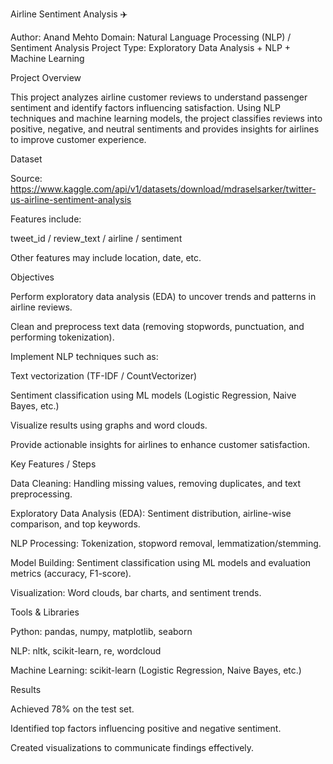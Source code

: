 Airline Sentiment Analysis ✈️

Author: Anand Mehto
Domain: Natural Language Processing (NLP) / Sentiment Analysis
Project Type: Exploratory Data Analysis + NLP + Machine Learning

Project Overview

This project analyzes airline customer reviews to understand passenger sentiment and identify factors influencing satisfaction. Using NLP techniques and machine learning models, the project classifies reviews into positive, negative, and neutral sentiments and provides insights for airlines to improve customer experience.

Dataset

Source: https://www.kaggle.com/api/v1/datasets/download/mdraselsarker/twitter-us-airline-sentiment-analysis

Features include:

tweet_id / review_text / airline / sentiment

Other features may include location, date, etc.

Objectives

Perform exploratory data analysis (EDA) to uncover trends and patterns in airline reviews.

Clean and preprocess text data (removing stopwords, punctuation, and performing tokenization).

Implement NLP techniques such as:

Text vectorization (TF-IDF / CountVectorizer)

Sentiment classification using ML models (Logistic Regression, Naive Bayes, etc.)

Visualize results using graphs and word clouds.

Provide actionable insights for airlines to enhance customer satisfaction.

Key Features / Steps

Data Cleaning: Handling missing values, removing duplicates, and text preprocessing.

Exploratory Data Analysis (EDA): Sentiment distribution, airline-wise comparison, and top keywords.

NLP Processing: Tokenization, stopword removal, lemmatization/stemming.

Model Building: Sentiment classification using ML models and evaluation metrics (accuracy, F1-score).

Visualization: Word clouds, bar charts, and sentiment trends.

Tools & Libraries

Python: pandas, numpy, matplotlib, seaborn

NLP: nltk, scikit-learn, re, wordcloud

Machine Learning: scikit-learn (Logistic Regression, Naive Bayes, etc.)

Results

Achieved 78% on the test set.

Identified top factors influencing positive and negative sentiment.

Created visualizations to communicate findings effectively.

